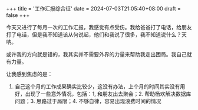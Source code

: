 +++
title = '工作汇报综合征'
date = 2024-07-03T21:05:40+08:00
draft = false
+++

今天又进行了每月一次的工作汇报，我感觉有点受伤。我给爸爸打了电话，给朋友打了电话，但是我不知道该从何说起，他们和我说了很多，我不知道说什么？天呐。

或许我的方向就是错的，我其实并不需要外界的力量来帮助我走出困局。我自己就有力量。

让我感到焦虑的是：

1. 自己这个月的工作成果确实比较少，这没有办法，上个月的时间其实没有用好，出现了一些意外情况，包括：1, 和朋友出去聚会；2. 帮助杨欢解决数据库问题；3. 思路过于局限；4. 不够自律，容易出现浪费时间的情况
